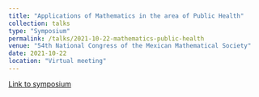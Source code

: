 ```yaml
---
title: "Applications of Mathematics in the area of Public Health"
collection: talks
type: "Symposium"
permalink: /talks/2021-10-22-mathematics-public-health
venue: "54th National Congress of the Mexican Mathematical Society"
date: 2021-10-22
location: "Virtual meeting"
---
```


[Link to symposium](https://www.youtube.com/watch?v=rF-LFHf_e-A)
